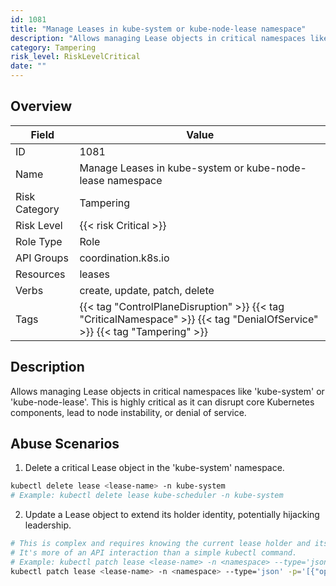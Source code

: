 ```yaml
---
id: 1081
title: "Manage Leases in kube-system or kube-node-lease namespace"
description: "Allows managing Lease objects in critical namespaces like 'kube-system' or 'kube-node-lease'. This is highly critical as it can disrupt core Kubernetes components, lead to node instability, or denial of service."
category: Tampering
risk_level: RiskLevelCritical
date: ""
---
```


## Overview

| Field         | Value                                                                                                                      |
| ------------- | -------------------------------------------------------------------------------------------------------------------------- |
| ID            | 1081                                                                                                                       |
| Name          | Manage Leases in kube-system or kube-node-lease namespace                                                                  |
| Risk Category | Tampering                                                                                                                  |
| Risk Level    | {{< risk Critical >}}                                                                                                      |
| Role Type     | Role                                                                                                                       |
| API Groups    | coordination.k8s.io                                                                                                        |
| Resources     | leases                                                                                                                     |
| Verbs         | create, update, patch, delete                                                                                              |
| Tags          | {{< tag "ControlPlaneDisruption" >}} {{< tag "CriticalNamespace" >}} {{< tag "DenialOfService" >}} {{< tag "Tampering" >}} |

## Description

Allows managing Lease objects in critical namespaces like 'kube-system' or 'kube-node-lease'. This is highly critical as it can disrupt core Kubernetes components, lead to node instability, or denial of service.

## Abuse Scenarios

1. Delete a critical Lease object in the 'kube-system' namespace.

```bash
kubectl delete lease <lease-name> -n kube-system
# Example: kubectl delete lease kube-scheduler -n kube-system

```

2. Update a Lease object to extend its holder identity, potentially hijacking leadership.

```bash
# This is complex and requires knowing the current lease holder and its acquireTime.
# It's more of an API interaction than a simple kubectl command.
# Example: kubectl patch lease <lease-name> -n <namespace> --type='json' -p='[{"op": "replace", "path": "/spec/holderIdentity", "value": "malicious-controller"}]'
kubectl patch lease <lease-name> -n <namespace> --type='json' -p='[{"op": "replace", "path": "/spec/holderIdentity", "value": "malicious-controller"}]'

```
